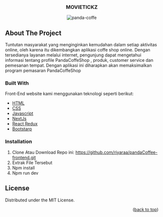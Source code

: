 <div id="top"></div>
<!--
*** Thanks for checking out the Best-README-Template. If you have a suggestion
*** that would make this better, please fork the repo and create a pull request
*** or simply open an issue with the tag "enhancement".
*** Don't forget to give the project a star!
*** Thanks again! Now go create something AMAZING! 😄
-->

<!-- PROJECT SHIELDS -->
<!--
*** I'm using markdown "reference style" links for readability.
*** Reference links are enclosed in brackets [ ] instead of parentheses ( ).
*** See the bottom of this document for the declaration of the reference variables
*** for contributors-url, forks-url, etc. This is an optional, concise syntax you may use.
*** https://www.markdownguide.org/basic-syntax/#reference-style-links
-->

<!-- PROJECT LOGO -->
<br />
<div align="center">
  </a>
  <h3 align="center">MOVIETICKZ</h3>
</div>

<p align="center">
  <img src='https://i.postimg.cc/bJWkbY8F/panda-coffe.png' border='0' alt='panda-coffe'/>
</p>

<!-- ABOUT THE PROJECT -->

## About The Project

Tuntutan masyarakat yang menginginkan kemudahan dalam setiap aktivitas online, oleh karena itu dikembangkan aplikasi coffe shop online. Dengan tersedianya layanan melalui internet, pengunjung dapat mengetahui informasi tentang profile PandaCoffeShop , produk, customer service dan pemesanan tempat. Dengan aplikasi ini diharapkan akan memaksimalkan program pemasaran PandaCoffeShop

### Built With

Front-End website kami menggunakan teknologi seperti berikut:

- [HTML](https://developer.mozilla.org/en-US/docs/Web/HTML?retiredLocale=id)
- [CSS](https://developer.mozilla.org/id/docs/Web/CSS)
- [Javascript](https://www.javascript.com/)
- [NextJs](https://nextjs.org/docs/getting-started)
- [React Redux](https://react-redux.js.org/introduction/getting-started)
- [Bootstarp](https://getbootstrap.com/)

### Installation

1. Clone Atau Download Repo ini:
   https://github.com/riyaraa/pandaCoffee-frontend.git
2. Extrak File Tersebut
3. Npm install
4. Npm run dev

## License

Distributed under the MIT License.

<!-- CONTACT -->
<p align="right">(<a href="#top">back to top</a>)</p>
